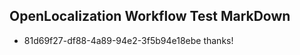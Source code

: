 ## OpenLocalization Workflow Test MarkDown
* 81d69f27-df88-4a89-94e2-3f5b94e18ebe thanks!

<!--HONumber=Aug16_HO2-->


